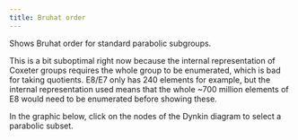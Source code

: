 ```yaml
---
title: Bruhat order
---
```


<script type="module">
    import BruhatOrder from './BruhatOrder.svelte'

    new BruhatOrder({target: document.getElementById('BruhatOrder')})
</script>

Shows Bruhat order for standard parabolic subgroups.

This is a bit suboptimal right now because the internal representation of Coxeter groups requires the whole group to be enumerated, which is bad for taking quotients. E8/E7 only has 240 elements for example, but the internal representation used means that the whole ~700 million elements of E8 would need to be enumerated before showing these.

In the graphic below, click on the nodes of the Dynkin diagram to select a parabolic subset.

<div id="BruhatOrder"></div>
